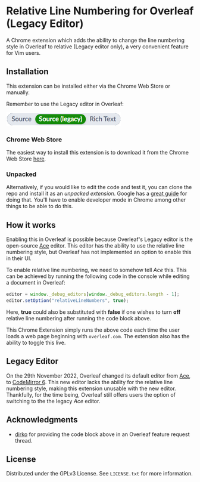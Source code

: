 # Relative Line Numbering for Overleaf<br/>(Legacy Editor)

A Chrome extension which adds the ability to change the line numbering style in 
Overleaf to relative (Legacy editor only), a very convenient feature 
for Vim users.

## Installation

This extension can be installed either via the Chrome Web Store or manually.

Remember to use the Legacy editor in Overleaf:

![](images/legacy.png)

### Chrome Web Store

The easiest way to install this extension is to download it from the Chrome
Web Store [here](https://chrome.google.com/webstore/detail/relative-line-numbering-f/cpndkecejnblehgenlnogffaeekmkphh).


### Unpacked

Alternatively, if you would like to edit the code and test it, you can clone
the repo and install it as an _unpacked extension_. Google has a
[great guide](https://developer.chrome.com/docs/extensions/mv3/getstarted/) for 
doing that. You'll have to enable developer mode in Chrome among other things
to be able to do this.

## How it works

Enabling this in Overleaf is possible because Overleaf's Legacy editor is the 
open-source [Ace](https://ace.c9.io/) editor. This editor has the ability to 
use the relative line numbering style, but Overleaf has not implemented an 
option to enable this in their UI.

To enable relative line numbering, we need to somehow tell _Ace_
this. This can be achieved by running the following code in the console while 
editing a document in Overleaf:
```javascript
editor = window._debug_editors[window._debug_editors.length - 1];
editor.setOption("relativeLineNumbers", true);
```
Here, __true__ could also be substituted with __false__ if one wishes to turn
__off__ relative line numbering after running the code block above. 

This Chrome Extension simply runs the above code each time the user loads a
web page beginning with `overleaf.com`. The extension also has the ability
to toggle this live.

## Legacy Editor

On the 29th November 2022, Overleaf changed its default editor from [Ace](https://ace.c9.io/),
to [CodeMirror 6](https://codemirror.net/). This new editor lacks the ability
for the relative line numbering style, making this extension unusable with the
new editor. Thankfully, for the time being, Overleaf still offers users
the option of switching to the the legacy _Ace_ editor.

## Acknowledgments

- [dirko](https://github.com/dirko) for providing the code block above in an Overleaf feature request thread.

## License
Distributed under the GPLv3 License. See `LICENSE.txt` for more information.